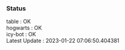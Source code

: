 ### Status


table : OK  
hogwarts : OK  
icy-bot : OK  
Latest Update : 2023-01-22 07:06:50.404381

